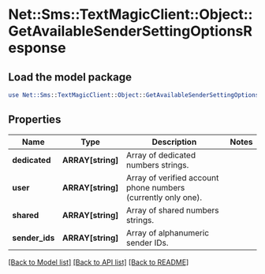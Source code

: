 # Net::Sms::TextMagicClient::Object::GetAvailableSenderSettingOptionsResponse

## Load the model package
```perl
use Net::Sms::TextMagicClient::Object::GetAvailableSenderSettingOptionsResponse;
```

## Properties
Name | Type | Description | Notes
------------ | ------------- | ------------- | -------------
**dedicated** | **ARRAY[string]** | Array of dedicated numbers strings. | 
**user** | **ARRAY[string]** | Array of verified account phone numbers (currently only one). | 
**shared** | **ARRAY[string]** | Array of shared numbers strings. | 
**sender_ids** | **ARRAY[string]** | Array of alphanumeric sender IDs. | 

[[Back to Model list]](../README.md#documentation-for-models) [[Back to API list]](../README.md#documentation-for-api-endpoints) [[Back to README]](../README.md)


